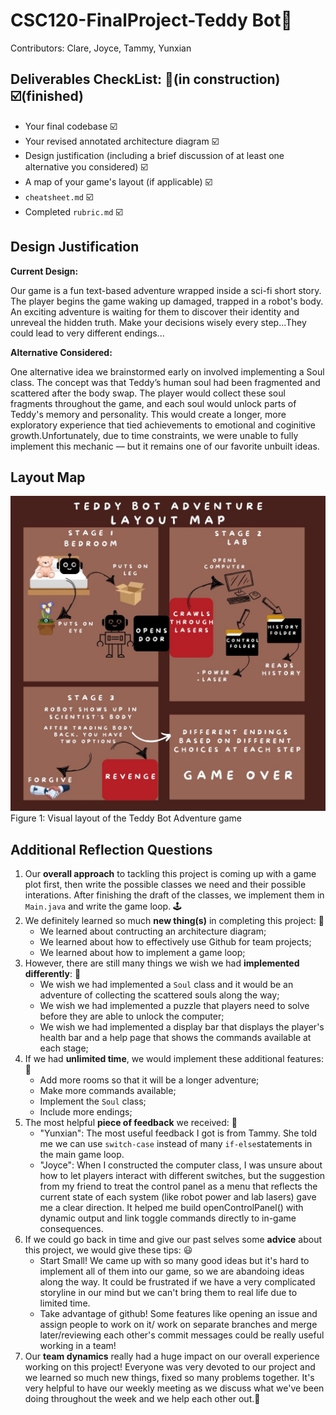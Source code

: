 # CSC120-FinalProject-Teddy Bot🤖
Contributors: Clare, Joyce, Tammy, Yunxian

## Deliverables CheckList: 🚧(in construction) ☑️(finished)
 - Your final codebase ☑️
 - Your revised annotated architecture diagram ☑️
 - Design justification (including a brief discussion of at least one alternative you considered) ☑️
 - A map of your game's layout (if applicable) ☑️
 - `cheatsheet.md` ☑️
 - Completed `rubric.md` ☑️

## Design Justification 

**Current Design:**

Our game is a fun text-based adventure wrapped inside a sci-fi short story. The player begins the game waking up damaged, trapped in a robot's body. An exciting adventure is waiting for them to discover their identity and unreveal the hidden truth. Make your decisions wisely every step...They could lead to very different endings...

**Alternative Considered:**

One alternative idea we brainstormed early on involved implementing a Soul class. The concept was that Teddy’s human soul had been fragmented and scattered after the body swap. The player would collect these soul fragments throughout the game, and each soul would unlock parts of Teddy's memory and personality. This would create a longer, more exploratory experience that tied achievements to emotional and coginitive growth.Unfortunately, due to time constraints, we were unable to fully implement this mechanic — but it remains one of our favorite unbuilt ideas.

## Layout Map 
![Teddy Bot Layout Map](./Images/Layout%20Map.jpg)
Figure 1: Visual layout of the Teddy Bot Adventure game 


## Additional Reflection Questions
 1. Our **overall approach** to tackling this project is coming up with a game plot first, then write the possible classes we need and their possible interations. After finishing the draft of the classes, we implement them in `Main.java` and write the game loop. 🕹️
 2. We definitely learned so much **new thing(s)** in completing this project: 🤩
    * We learned about contructing an architecture diagram;
    * We learned about how to effectively use Github for team projects;
    * We learned about how to implement a game loop;
 3. However, there are still many things we wish we had **implemented differently**: 👾
    * We wish we had implemented a `Soul` class and it would be an adventure of collecting the scattered souls along the way;
    * We wish we had implemented a puzzle that players need to solve before they are able to unlock the computer;
    * We wish we had implemented a display bar that displays the player's health bar and a help page that shows the commands available at each stage;
 4. If we had **unlimited time**, we would implement these additional features: 🧸
    * Add more rooms so that it will be a longer adventure;
    * Make more commands available;
    * Implement the `Soul` class;
    * Include more endings;
 5. The most helpful **piece of feedback** we received: 🤯
    * "Yunxian":  The most useful feedback I got is from Tammy. She told me we can use `switch-case` instead of many `if-else`statements in the main game loop.
    * "Joyce": When I constructed the computer class, I was unsure about how to let players interact with different switches, but the suggestion from my friend to treat the control panel as a menu that reflects the current state of each system (like robot power and lab lasers) gave me a clear direction. It helped me build openControlPanel() with dynamic output and link toggle commands directly to in-game consequences.
 6. If we could go back in time and give our past selves some **advice** about this project, we would give these tips: 😃
    * Start Small! We came up with so many good ideas but it's hard to implement all of them into our game, so we are abandoing ideas along the way. It could be frustrated if we have a very complicated storyline in our mind but we can't bring them to real life due to limited time.
    * Take advantage of github! Some features like opening an issue and assign people to work on it/ work on separate branches and merge later/reviewing each other's commit messages could be really useful working in a team!
 7. Our **team dynamics** really had a huge impact on our overall experience working on this project! Everyone was very devoted to our project and we learned so much new things, fixed so many problems together. It's very helpful to have our weekly meeting as we discuss what we've been doing throughout the week and we help each other out.🥰
